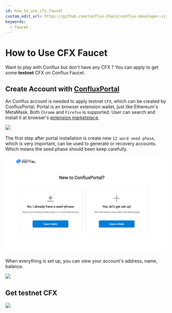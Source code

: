 ```yaml
---
id: how_to_use_cfx_faucet
custom_edit_url: https://github.com/Conflux-Chain/conflux-developer-site/edit/master/docs/guides/en/how-to-use-cfx-faucet.md
keywords:
  - faucet
---
```

# How to Use CFX Faucet
Want to play with Conflux but don't have any CFX ? You can apply to get some **testnet** CFX on Conflux Faucet.

## Create Account with [ConfluxPortal](https://portal.conflux-chain.org/)
An Conflux account is needed to apply testnet `CFX`, which can be created by ConfluxPortal. Portal is an browser extension wallet, just like Ethereum's MetaMask.
Both `Chrome` and `Firefox` is supported. User can search and install it at browser's [extension marketplace](https://chrome.google.com/webstore/detail/confluxportal/opafkgfpaamecojfkaialabagfofilmg).


![](https://lh3.googleusercontent.com/kcl-S_yUEKx7OROMiaFuxl6Stx6weQarlhBqh0z_sqRkPW00gEX2hI5Tph6hSf0c_vCQsadRPIiME-xZE8RNyA5pJA=w640-h400-e365-rj-sc0x00ffffff)

The first step after portal installation is create new `12 word seed phase`, which is very important, can be used to generate or recovery accounts. Which means the seed phase should been keep carefully.

![](/img/portal/create-or-import-account.png)

When everything is set up, you can view your account's address, name, balance.

![](/img/portal/account-create-success.png)

## Get testnet CFX
![](/img/portal/test-faucet.png)